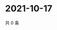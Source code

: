 # 2021-10-17

共 0 条

<!-- BEGIN WEIBO -->
<!-- 最后更新时间 Sun Oct 17 2021 19:08:50 GMT+0800 (China Standard Time) -->

<!-- END WEIBO -->
